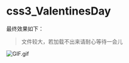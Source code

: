 # css3_ValentinesDay

最终效果如下：
> 文件较大，若加载不出来请耐心等待一会儿

![GIF.gif](http://upload-images.jianshu.io/upload_images/2865721-613ad2693c0a09a3.gif?imageMogr2/auto-orient/strip%7CimageView2/2/w/1240)
